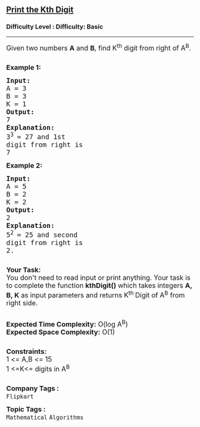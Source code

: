 <h2><a href="https://www.geeksforgeeks.org/problems/print-the-kth-digit3520/1?page=1&difficulty=School,Basic&status=unsolved&sortBy=submissions">Print the Kth Digit</a></h2><h3>Difficulty Level : Difficulty: Basic</h3><hr><div class="problems_problem_content__Xm_eO"><p><span style="font-size: 18px;">Given two numbers <strong>A</strong> and <strong>B</strong>, find K<sup>th</sup> digit from right of A<sup>B</sup>.</span><br>&nbsp;</p>
<p><span style="font-size: 18px;"><strong>Example 1:</strong></span></p>
<pre><span style="font-size: 18px;"><strong>Input:</strong>
A = 3
B = 3
K = 1
<strong>Output:</strong>
7
<strong>Explanation:</strong>
3<sup>3 </sup>= 27 and 1st
digit from right is 
7</span>
</pre>
<p><span style="font-size: 18px;"><strong>Example 2:</strong></span></p>
<pre><span style="font-size: 18px;"><strong>Input:</strong>
A = 5
B = 2
K = 2
<strong>Output:</strong>
2
<strong>Explanation:</strong>
5<sup>2 </sup>= 25 and second
digit from right is
2.</span>
</pre>
<p><br><span style="font-size: 18px;"><strong>Your Task:</strong><br>You don't need to read input or print anything. Your task is to complete the function <strong>kthDigit()</strong>&nbsp;which takes&nbsp;integers&nbsp;<strong>A, B, K</strong>&nbsp;as input parameters&nbsp;and returns K<sup>th&nbsp;</sup>Digit of A<sup>B</sup> from right side.</span><br>&nbsp;</p>
<p><span style="font-size: 18px;"><strong>Expected Time Complexity:</strong> O(log&nbsp;A<sup>B</sup></span><span style="font-size: 18px;">)</span><br><span style="font-size: 18px;"><strong>Expected Space Complexity:</strong> O(1)</span><br>&nbsp;</p>
<p><span style="font-size: 18px;"><strong>Constraints:</strong><br>1 &lt;= A,B&nbsp;&lt;= 15<br>1 &lt;=K&lt;= digits in A<sup>B</sup></span><br>&nbsp;</p></div><p><span style=font-size:18px><strong>Company Tags : </strong><br><code>Flipkart</code>&nbsp;<br><p><span style=font-size:18px><strong>Topic Tags : </strong><br><code>Mathematical</code>&nbsp;<code>Algorithms</code>&nbsp;